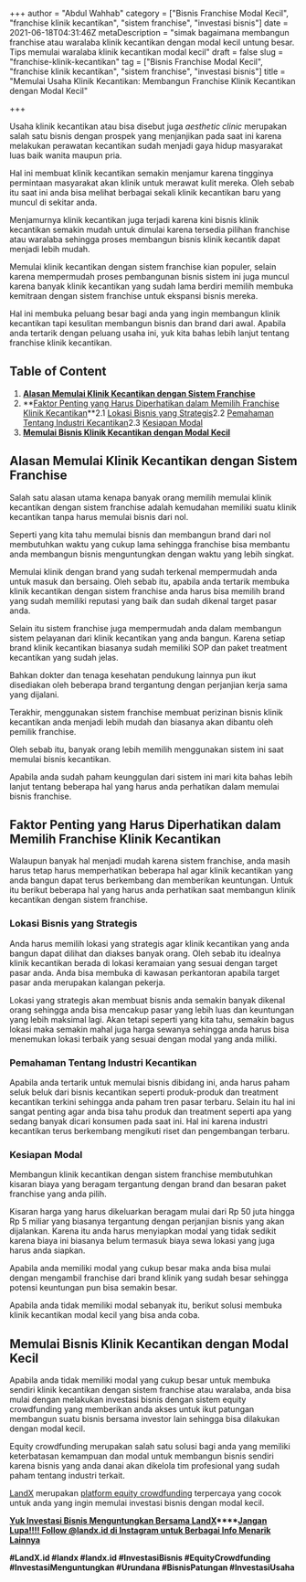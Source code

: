 +++
author = "Abdul Wahhab"
category = ["Bisnis Franchise Modal Kecil", "franchise klinik kecantikan", "sistem franchise", "investasi bisnis"]
date = 2021-06-18T04:31:46Z
metaDescription = "simak bagaimana membangun franchise atau waralaba klinik kecantikan dengan modal kecil untung besar. Tips memulai waralaba klinik kecantikan modal kecil"
draft = false
slug = "franchise-klinik-kecantikan"
tag = ["Bisnis Franchise Modal Kecil", "franchise klinik kecantikan", "sistem franchise", "investasi bisnis"]
title = "Memulai Usaha Klinik Kecantikan: Membangun Franchise Klinik Kecantikan dengan Modal Kecil"

+++


Usaha klinik kecantikan atau bisa disebut juga _aesthetic clinic_ merupakan salah satu bisnis dengan prospek yang menjanjikan pada saat ini karena melakukan perawatan kecantikan sudah menjadi gaya hidup masyarakat luas baik wanita maupun pria.

Hal ini membuat klinik kecantikan semakin menjamur karena tingginya permintaan masyarakat akan klinik untuk merawat kulit mereka. Oleh sebab itu saat ini anda bisa melihat berbagai sekali klinik kecantikan baru yang muncul di sekitar anda.

Menjamurnya klinik kecantikan juga terjadi karena kini bisnis klinik kecantikan semakin mudah untuk dimulai karena tersedia pilihan franchise atau waralaba sehingga proses membangun bisnis klinik kecantik dapat menjadi lebih mudah.

Memulai klinik kecantikan dengan sistem franchise kian populer, selain karena mempermudah proses pembangunan bisnis sistem ini juga muncul karena banyak klinik kecantikan yang sudah lama berdiri memilih membuka kemitraan dengan sistem franchise untuk ekspansi bisnis mereka.

Hal ini membuka peluang besar bagi anda yang ingin membangun klinik kecantikan tapi kesulitan membangun bisnis dan brand dari awal. Apabila anda tertarik dengan peluang usaha ini, yuk kita bahas lebih lanjut tentang franchise klinik kecantikan.

## Table of Content

1. **[Alasan Memulai Klinik Kecantikan dengan Sistem Franchise](#alasan-memulai-klinik-kecantikan-dengan-sistem-franchise)**
2. **[Faktor Penting yang Harus Diperhatikan dalam Memilih Franchise Klinik Kecantikan](#faktor-penting-yang-harus-diperhatikan-dalam-memilih-franchise-klinik-kecantikan)**2.1 [Lokasi Bisnis yang Strategis](#lokasi-bisnis-yang-strategis)2.2 [Pemahaman Tentang Industri Kecantikan](#pemahaman-tentang-industri-kecantikan)2.3 [Kesiapan Modal](#kesiapan-modal)
3. **[Memulai Bisnis Klinik Kecantikan dengan Modal Kecil](#memulai-bisnis-klinik-kecantikan-dengan-modal-kecil)**

## Alasan Memulai Klinik Kecantikan dengan Sistem Franchise

Salah satu alasan utama kenapa banyak orang memilih memulai klinik kecantikan dengan sistem franchise adalah kemudahan memiliki suatu klinik kecantikan tanpa harus memulai bisnis dari nol.

Seperti yang kita tahu memulai bisnis dan membangun brand dari nol membutuhkan waktu yang cukup lama sehingga franchise bisa membantu anda membangun bisnis menguntungkan dengan waktu yang lebih singkat.

Memulai klinik dengan brand yang sudah terkenal mempermudah anda untuk masuk dan bersaing. Oleh sebab itu, apabila anda tertarik membuka klinik kecantikan dengan sistem franchise anda harus bisa memilih brand yang sudah memiliki reputasi yang baik dan sudah dikenal target pasar anda.

Selain itu sistem franchise juga mempermudah anda dalam membangun sistem pelayanan dari klinik kecantikan yang anda bangun. Karena setiap brand klinik kecantikan biasanya sudah memiliki SOP dan paket treatment kecantikan yang sudah jelas.

Bahkan dokter dan tenaga kesehatan pendukung lainnya pun ikut disediakan oleh beberapa brand tergantung dengan perjanjian kerja sama yang dijalani.

Terakhir, menggunakan sistem franchise membuat perizinan bisnis klinik kecantikan anda menjadi lebih mudah dan biasanya akan dibantu oleh pemilik franchise.

Oleh sebab itu, banyak orang lebih memilih menggunakan sistem ini saat memulai bisnis kecantikan.

Apabila anda sudah paham keunggulan dari sistem ini mari kita bahas lebih lanjut tentang beberapa hal yang harus anda perhatikan dalam memulai bisnis franchise.

## Faktor Penting yang Harus Diperhatikan dalam Memilih Franchise Klinik Kecantikan

Walaupun banyak hal menjadi mudah karena sistem franchise, anda masih harus tetap harus memperhatikan beberapa hal agar klinik kecantikan yang anda bangun dapat terus berkembang dan memberikan keuntungan. Untuk itu berikut beberapa hal yang harus anda perhatikan saat membangun klinik kecantikan dengan sistem franchise.

### Lokasi Bisnis yang Strategis

Anda harus memilih lokasi yang strategis agar klinik kecantikan yang anda bangun dapat dilihat dan diakses banyak orang. Oleh sebab itu idealnya klinik kecantikan berada di lokasi keramaian yang sesuai dengan target pasar anda. Anda bisa membuka di kawasan perkantoran apabila target pasar anda merupakan kalangan pekerja.

Lokasi yang strategis akan membuat bisnis anda semakin banyak dikenal orang sehingga anda bisa mencakup pasar yang lebih luas dan keuntungan yang lebih maksimal lagi. Akan tetapi seperti yang kita tahu, semakin bagus lokasi maka semakin mahal juga harga sewanya sehingga anda harus bisa menemukan lokasi terbaik yang sesuai dengan modal yang anda miliki.

### Pemahaman Tentang Industri Kecantikan

Apabila anda tertarik untuk memulai bisnis dibidang ini, anda harus paham seluk beluk dari bisnis kecantikan seperti produk-produk dan treatment kecantikan terkini sehingga anda paham tren pasar terbaru. Selain itu hal ini sangat penting agar anda bisa tahu produk dan treatment seperti apa yang sedang banyak dicari konsumen pada saat ini. Hal ini karena industri kecantikan terus berkembang mengikuti riset dan pengembangan terbaru.

### Kesiapan Modal

Membangun klinik kecantikan dengan sistem franchise membutuhkan kisaran biaya yang beragam tergantung dengan brand dan besaran paket franchise yang anda pilih.

Kisaran harga yang harus dikeluarkan beragam mulai dari Rp 50 juta hingga Rp 5 miliar yang biasanya tergantung dengan perjanjian bisnis yang akan dijalankan. Karena itu anda harus menyiapkan modal yang tidak sedikit karena biaya ini biasanya belum termasuk biaya sewa lokasi yang juga harus anda siapkan.

Apabila anda memiliki modal yang cukup besar maka anda bisa mulai dengan mengambil franchise dari brand klinik yang sudah besar sehingga potensi keuntungan pun bisa semakin besar.

Apabila anda tidak memiliki modal sebanyak itu, berikut solusi membuka klinik kecantikan modal kecil yang bisa anda coba.

## Memulai Bisnis Klinik Kecantikan dengan Modal Kecil

Apabila anda tidak memiliki modal yang cukup besar untuk membuka sendiri klinik kecantikan dengan sistem franchise atau waralaba, anda bisa mulai dengan melakukan investasi bisnis dengan sistem equity crowdfunding yang memberikan anda akses untuk ikut patungan membangun suatu bisnis bersama investor lain sehingga bisa dilakukan dengan modal kecil.

Equity crowdfunding merupakan salah satu solusi bagi anda yang memiliki keterbatasan kemampuan dan modal untuk membangun bisnis sendiri karena bisnis yang anda danai akan dikelola tim profesional yang sudah paham tentang industri terkait.

[LandX](https://landx.id/) merupakan [platform equity crowdfunding](https://landx.id/) terpercaya yang cocok untuk anda yang ingin memulai investasi bisnis dengan modal kecil.

**[Yuk Investasi Bisnis Menguntungkan Bersama LandX](https://landx.id/)****[Jangan Lupa!!!! Follow @landx.id di Instagram untuk Berbagai Info Menarik Lainnya](https://instagram.com/landx.id?utm_medium=copy_link)**

**#LandX.id    #landx         #landx.id    #InvestasiBisnis    #EquityCrowdfunding    #InvestasiMenguntungkan    #Urundana    #BisnisPatungan    #InvestasiUsaha**

